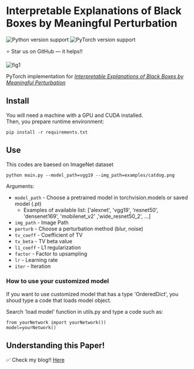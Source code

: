# Interpretable Explanations of Black Boxes by Meaningful Perturbation


![Python version support](https://img.shields.io/badge/python-3.6-blue.svg)
![PyTorch version support](https://img.shields.io/badge/PyTorch-1.7.0-red.svg)

:star: Star us on GitHub — it helps!!

![fig1](./assets/fig1.png)

PyTorch implementation for *[Interpretable Explanations of Black Boxes by Meaningful Perturbation](https://arxiv.org/abs/1704.03296)*

## Install

You will need a machine with a GPU and CUDA installed.  
Then, you prepare runtime environment:

   ```shell
   pip install -r requirements.txt
   ```

## Use

This codes are baesed on ImageNet dataset

```shell
python main.py --model_path=vgg19 --img_path=examples/catdog.png
```

Arguments:

- `model_path` - Choose a pretrained model in torchvision.models or saved model (.pt)
	- Examples of available list: ['alexnet', 'vgg19', 'resnet50', 'densenet169', 'mobilenet_v2' ,'wide_resnet50_2', ...]
- `img_path` - Image Path
- `perturb` - Choose a perturbation method (blur, noise)
- `tv_coeff` - Coefficient of TV
- `tv_beta` - TV beta value
- `l1_coeff` - L1 regularization
- `factor` - Factor to upsampling
- `lr` - Learning rate
- `iter` - Iteration

### How to use your customized model

If you want to use customized model that has a type 'OrderedDict', you shoud type a code that loads model object.

Search 'load model' function in utils.py and type a code such as:

```shell
from yourNetwork import yourNetwork())
model=yourNetwork()
```

## Understanding this Paper!

:white_check_mark: Check my blog!!
[Here](https://da2so.github.io/2020-08-11-Meaningful_Perturbation/)